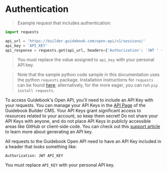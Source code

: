 # Authentication


> Example request that includes authentication:

```python
import requests

api_url = 'https://builder.guidebook.com/open-api/v1/sessions/'
api_key = 'API_KEY'
api_response = requests.get(api_url, headers={'Authorization': 'JWT ' + api_key})
```

> You must replace the value assigned to `api_key` with your personal API key.

> Note that the sample python code sample in this documentation uses the python `requests` package. Installation instructions for `requests` can be found [here](http://docs.python-requests.org/en/master/); alternatively, for the more eager, you can run `pip install requests`.



To access Guidebook's Open API, you'll need to include an API Key with your requests. You can manage your API Keys in the [API Page](https://builder.guidebook.com/#/account/api/) of the Guidebook Builder CMS. Your API Keys grant significant access to resources related to your account, so keep them secret! Do not share your API Keys with anyone, and do not place API Keys in publicly accessible areas like GitHub or client-side code. You can check out this [support article](https://support.guidebook.com/hc/en-us/articles/360003676094) to learn more about generating an API key.

All requests to the Guidebook Open API need to have an API Key included in a header that looks something like:

`Authorization: JWT API_KEY`

<aside class="notice">
You must replace <code>API_KEY</code> with your personal API key.
</aside>
